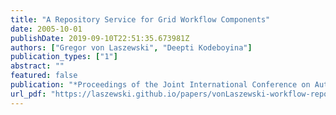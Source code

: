 ```yaml
---
title: "A Repository Service for Grid Workflow Components"
date: 2005-10-01
publishDate: 2019-09-10T22:51:35.673981Z
authors: ["Gregor von Laszewski", "Deepti Kodeboyina"]
publication_types: ["1"]
abstract: ""
featured: false
publication: "*Proceedings of the Joint International Conference on Autonomic and Autonomous Systems and International Conference on Networking and Services*"
url_pdf: "https://laszewski.github.io/papers/vonLaszewski-workflow-repository.pdf"
---
```


